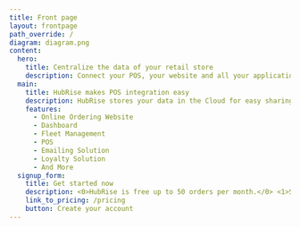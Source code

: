 ```yaml
---
title: Front page
layout: frontpage
path_override: /
diagram: diagram.png
content:
  hero:
    title: Centralize the data of your retail store
    description: Connect your POS, your website and all your applications.<1>Read more</1>
  main:
    title: HubRise makes POS integration easy
    description: HubRise stores your data in the Cloud for easy sharing between your applications. Your HubRise-compatible applications can be connected in one click and start communicating together instantly.
    features:
      - Online Ordering Website
      - Dashboard
      - Fleet Management
      - POS
      - Emailing Solution
      - Loyalty Solution
      - And More
  signup_form:
    title: Get started now
    description: <0>HubRise is free up to 50 orders per month.</0> <1>See pricing</1>
    link_to_pricing: /pricing
    button: Create your account
---
```

